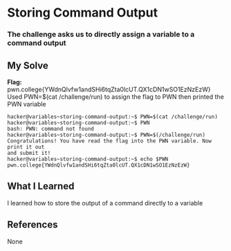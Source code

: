 # Storing Command Output
### The challenge asks us to directly assign a variable to a command output


## My Solve
**Flag:** pwn.college{YWdnQlvfw1andSHi6tqZta0lcUT.QX1cDN1wSO1EzNzEzW}
Used PWN=$(cat /challenge/run) to assign the flag to PWN then printed 
the PWN variable


```
hacker@variables~storing-command-output:~$ PWN=$(cat /challenge/run)
hacker@variables~storing-command-output:~$ PWN
bash: PWN: command not found
hacker@variables~storing-command-output:~$ PWN=$(/challenge/run)
Congratulations! You have read the flag into the PWN variable. Now print it out
and submit it!
hacker@variables~storing-command-output:~$ echo $PWN
pwn.college{YWdnQlvfw1andSHi6tqZta0lcUT.QX1cDN1wSO1EzNzEzW}
```

## What I Learned
I learned how to store the output of a command directly to a variable

## References
None